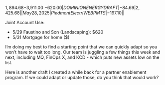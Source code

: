 $1,894.68
−$3,911.00
−$620.00 
|DOMINION ENERGY DRAFT|−$84.69|$2,425.68|
|May 28, 2025|Piedmont Electri WEB PMTS|−$197.10||

Joint Account Use: 
- 5/29 Faustino and Son (Landscaping): $620 
- 5/31 Mortgage for home ($)

I’m doing my best to find a starting point that we can quickly adapt so you won’t have to wait too long.  Our team is juggling a few things this week and next, including MQ, FinOps X, and KCD - which puts new assets low on the list. 

Here is another draft I created a while back for a partner enablement program. If we could adapt or update those, do you think that would work?
